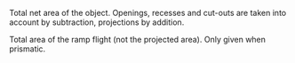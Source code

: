 Total net area of the object. Openings, recesses and cut-outs are taken into account by subtraction, projections by addition.


<!-- comment -->


Total area of the ramp flight (not the projected area). Only given when prismatic.
